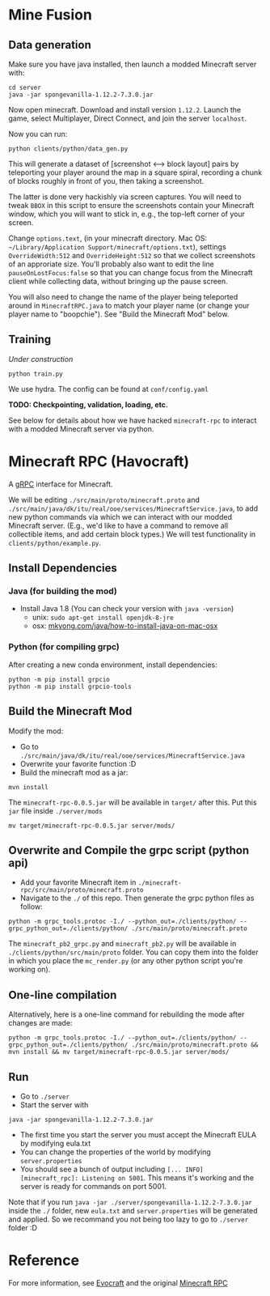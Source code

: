 
# Mine Fusion

## Data generation
Make sure you have java installed, then launch a modded Minecraft server with:
```
cd server
java -jar spongevanilla-1.12.2-7.3.0.jar 
``` 

Now open minecraft. Download and install version `1.12.2`. Launch the game, select Multiplayer, Direct Connect, and join the server `localhost`.

Now you can run:
```
python clients/python/data_gen.py
```
This will generate a dataset of [screenshot <--> block layout] pairs by teleporting your player around the map in a square spiral, recording a chunk of blocks roughly in front of you, then taking a screenshot.

The latter is done very hackishly via screen captures. You will need to tweak `BBOX` in this script to ensure the screenshots contain your Minecraft window, which you will want to stick in, e.g., the top-left corner of your screen. 

Change `options.text`, (in your minecraft directory. Mac OS: `~/Library/Application Support/minecraft/options.txt`), settings `OverrideWidth:512` and `OverrideHeight:512` so that we collect screenshots of an approriate size. You'll probably also want to edit the line `pauseOnLostFocus:false` so that you can change focus from the Minecraft client while collecting data, without bringing up the pause screen.

You will also need to change the name of the player being teleported around in `MinecraftRPC.java` to match your player name (or change your player name to "boopchie"). See "Build the Minecraft Mod" below.

## Training
_Under construction_

```
python train.py
```

We use hydra. The config can be found at `conf/config.yaml`

**TODO: Checkpointing, validation, loading, etc.**

See below for details about how we have hacked `minecraft-rpc` to interact with a modded Minecraft server via python.

# Minecraft RPC (Havocraft)
A [gRPC](https://grpc.io) interface for Minecraft. 

We will be editing `./src/main/proto/minecraft.proto` and `./src/main/java/dk/itu/real/ooe/services/MinecraftService.java`, to add new python commands via which we can interact with our modded Minecraft server. (E.g., we'd like to have a command to remove all collectible items, and add certain block types.) We will test functionality in `clients/python/example.py`.


## Install Dependencies

### Java (for building the mod)
* Install Java 1.8 (You can check your version with `java -version`)
  * unix: `sudo apt-get install openjdk-8-jre`
  * osx: [mkyong.com/java/how-to-install-java-on-mac-osx](https://mkyong.com/java/how-to-install-java-on-mac-osx/)  

### Python (for compiling grpc)
After creating a new conda environment, install dependencies:
```
python -m pip install grpcio
python -m pip install grpcio-tools
```

## Build the Minecraft Mod
Modify the mod:
* Go to `./src/main/java/dk/itu/real/ooe/services/MinecraftService.java`
* Overwrite your favorite function :D
* Build the minecraft mod as a jar:
```
mvn install
```
The `minecraft-rpc-0.0.5.jar` will be available in `target/` after this. Put this `jar` file inside `./server/mods`
```
mv target/minecraft-rpc-0.0.5.jar server/mods/
```

## Overwrite and Compile the grpc script (python api)
* Add your favorite Minecraft item in `./minecraft-rpc/src/main/proto/minecraft.proto`
* Navigate to the `./` of this repo. Then generate the grpc python files as follow:
```
python -m grpc_tools.protoc -I./ --python_out=./clients/python/ --grpc_python_out=./clients/python/ ./src/main/proto/minecraft.proto
```
The `minecraft_pb2_grpc.py` and `minecraft_pb2.py` will be available in `./clients/python/src/main/proto` folder. You can copy them into the folder in which you place the `mc_render.py` (or any other python script you're working on).


## One-line compilation

Alternatively, here is a one-line command for rebuilding the mode after changes are made:
```
python -m grpc_tools.protoc -I./ --python_out=./clients/python/ --grpc_python_out=./clients/python/ ./src/main/proto/minecraft.proto && mvn install && mv target/minecraft-rpc-0.0.5.jar server/mods/
```


## Run 
* Go to `./server`
* Start the server with 
```
java -jar spongevanilla-1.12.2-7.3.0.jar
```
* The first time you start the server you must accept the Minecraft EULA by modifying eula.txt
* You can change the properties of the world by modifying `server.properties`
* You should see a bunch of output including `[... INFO] [minecraft_rpc]: Listening on 5001`. 
This means it's working and the server is ready for commands on port 5001.

Note that if you run `java -jar ./server/spongevanilla-1.12.2-7.3.0.jar` inside the `./` folder, new `eula.txt` and `server.properties` will be generated and applied. So we recommand you not being too lazy to go to `./server` folder :D


# Reference 
For more information, see [Evocraft](https://github.com/real-itu/Evocraft-py) and the original [Minecraft RPC](https://github.com/real-itu/minecraft-rpc)
